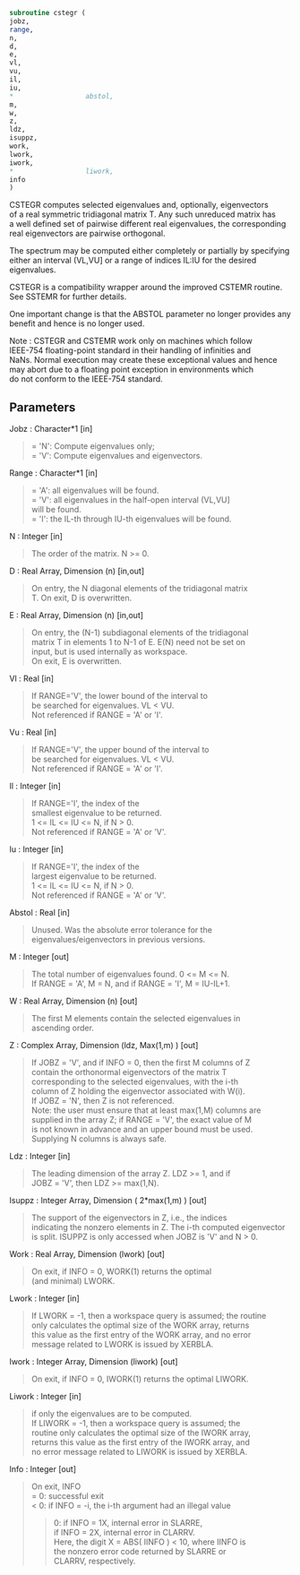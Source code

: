 ```fortran  
subroutine cstegr (  
jobz,  
range,  
n,  
d,  
e,  
vl,  
vu,  
il,  
iu,  
*                  abstol,  
m,  
w,  
z,  
ldz,  
isuppz,  
work,  
lwork,  
iwork,  
*                  liwork,  
info  
)  
```  
  
CSTEGR computes selected eigenvalues and, optionally, eigenvectors  
of a real symmetric tridiagonal matrix T. Any such unreduced matrix has  
a well defined set of pairwise different real eigenvalues, the corresponding  
real eigenvectors are pairwise orthogonal.  
  
The spectrum may be computed either completely or partially by specifying  
either an interval (VL,VU] or a range of indices IL:IU for the desired  
eigenvalues.  
  
CSTEGR is a compatibility wrapper around the improved CSTEMR routine.  
See SSTEMR for further details.  
  
One important change is that the ABSTOL parameter no longer provides any  
benefit and hence is no longer used.  
  
Note : CSTEGR and CSTEMR work only on machines which follow  
IEEE-754 floating-point standard in their handling of infinities and  
NaNs.  Normal execution may create these exceptional values and hence  
may abort due to a floating point exception in environments which  
do not conform to the IEEE-754 standard.  
  
## Parameters  
Jobz : Character*1 [in]  
> = 'N':  Compute eigenvalues only;  
> = 'V':  Compute eigenvalues and eigenvectors.  
  
Range : Character*1 [in]  
> = 'A': all eigenvalues will be found.  
> = 'V': all eigenvalues in the half-open interval (VL,VU]  
> will be found.  
> = 'I': the IL-th through IU-th eigenvalues will be found.  
  
N : Integer [in]  
> The order of the matrix.  N >= 0.  
  
D : Real Array, Dimension (n) [in,out]  
> On entry, the N diagonal elements of the tridiagonal matrix  
> T. On exit, D is overwritten.  
  
E : Real Array, Dimension (n) [in,out]  
> On entry, the (N-1) subdiagonal elements of the tridiagonal  
> matrix T in elements 1 to N-1 of E. E(N) need not be set on  
> input, but is used internally as workspace.  
> On exit, E is overwritten.  
  
Vl : Real [in]  
> If RANGE='V', the lower bound of the interval to  
> be searched for eigenvalues. VL < VU.  
> Not referenced if RANGE = 'A' or 'I'.  
  
Vu : Real [in]  
> If RANGE='V', the upper bound of the interval to  
> be searched for eigenvalues. VL < VU.  
> Not referenced if RANGE = 'A' or 'I'.  
  
Il : Integer [in]  
> If RANGE='I', the index of the  
> smallest eigenvalue to be returned.  
> 1 <= IL <= IU <= N, if N > 0.  
> Not referenced if RANGE = 'A' or 'V'.  
  
Iu : Integer [in]  
> If RANGE='I', the index of the  
> largest eigenvalue to be returned.  
> 1 <= IL <= IU <= N, if N > 0.  
> Not referenced if RANGE = 'A' or 'V'.  
  
Abstol : Real [in]  
> Unused.  Was the absolute error tolerance for the  
> eigenvalues/eigenvectors in previous versions.  
  
M : Integer [out]  
> The total number of eigenvalues found.  0 <= M <= N.  
> If RANGE = 'A', M = N, and if RANGE = 'I', M = IU-IL+1.  
  
W : Real Array, Dimension (n) [out]  
> The first M elements contain the selected eigenvalues in  
> ascending order.  
  
Z : Complex Array, Dimension (ldz, Max(1,m) ) [out]  
> If JOBZ = 'V', and if INFO = 0, then the first M columns of Z  
> contain the orthonormal eigenvectors of the matrix T  
> corresponding to the selected eigenvalues, with the i-th  
> column of Z holding the eigenvector associated with W(i).  
> If JOBZ = 'N', then Z is not referenced.  
> Note: the user must ensure that at least max(1,M) columns are  
> supplied in the array Z; if RANGE = 'V', the exact value of M  
> is not known in advance and an upper bound must be used.  
> Supplying N columns is always safe.  
  
Ldz : Integer [in]  
> The leading dimension of the array Z.  LDZ >= 1, and if  
> JOBZ = 'V', then LDZ >= max(1,N).  
  
Isuppz : Integer Array, Dimension ( 2*max(1,m) ) [out]  
> The support of the eigenvectors in Z, i.e., the indices  
> indicating the nonzero elements in Z. The i-th computed eigenvector  
> is split. ISUPPZ is only accessed when JOBZ is 'V' and N > 0.  
  
Work : Real Array, Dimension (lwork) [out]  
> On exit, if INFO = 0, WORK(1) returns the optimal  
> (and minimal) LWORK.  
  
Lwork : Integer [in]  
> If LWORK = -1, then a workspace query is assumed; the routine  
> only calculates the optimal size of the WORK array, returns  
> this value as the first entry of the WORK array, and no error  
> message related to LWORK is issued by XERBLA.  
  
Iwork : Integer Array, Dimension (liwork) [out]  
> On exit, if INFO = 0, IWORK(1) returns the optimal LIWORK.  
  
Liwork : Integer [in]  
> if only the eigenvalues are to be computed.  
> If LIWORK = -1, then a workspace query is assumed; the  
> routine only calculates the optimal size of the IWORK array,  
> returns this value as the first entry of the IWORK array, and  
> no error message related to LIWORK is issued by XERBLA.  
  
Info : Integer [out]  
> On exit, INFO  
> = 0:  successful exit  
> < 0:  if INFO = -i, the i-th argument had an illegal value  
> > 0:  if INFO = 1X, internal error in SLARRE,  
> if INFO = 2X, internal error in CLARRV.  
> Here, the digit X = ABS( IINFO ) < 10, where IINFO is  
> the nonzero error code returned by SLARRE or  
> CLARRV, respectively.  
  
